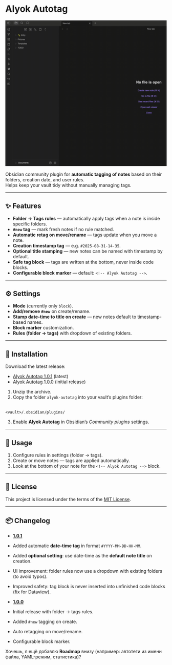 # Alyok Autotag

![Demo](https://github.com/24tiy/Alyok-Autotag/blob/main/alyok-autotag-demo.gif)

Obsidian community plugin for **automatic tagging of notes** based on their folders, creation date, and user rules.  
Helps keep your vault tidy without manually managing tags.

---

## ✨ Features

- **Folder → Tags rules** — automatically apply tags when a note is inside specific folders.
- **`#new` tag** — mark fresh notes if no rule matched.
- **Automatic retag on move/rename** — tags update when you move a note.
- **Creation timestamp tag** — e.g. `#2025-08-31-14-35`.
- **Optional title stamping** — new notes can be named with timestamp by default.
- **Safe tag block** — tags are written at the bottom, never inside code blocks.
- **Configurable block marker** — default: `<!-- Alyok Autotag -->`.

---

## ⚙️ Settings

- **Mode** (currently only `block`).
- **Add/remove `#new`** on create/rename.
- **Stamp date-time to title on create** — new notes default to timestamp-based names.
- **Block marker** customization.
- **Rules (folder → tags)** with dropdown of existing folders.

---

## 🚀 Installation

Download the latest release:  
- [Alyok Autotag 1.0.1](https://github.com/24tiy/Alyok-Autotag/releases/tag/1.0.1) (latest)  
- [Alyok Autotag 1.0.0](https://github.com/24tiy/Alyok-Autotag/releases/tag/1.0.0) (initial release)  

1. Unzip the archive.  
2. Copy the folder `alyok-autotag` into your vault’s plugins folder:  

```

<vault>/.obsidian/plugins/

```

3. Enable **Alyok Autotag** in Obsidian’s *Community plugins* settings.

---

## 📖 Usage

1. Configure rules in settings (folder → tags).  
2. Create or move notes — tags are applied automatically.  
3. Look at the bottom of your note for the `<!-- Alyok Autotag -->` block.

---

## 📜 License

This project is licensed under the terms of the [MIT License](https://github.com/24tiy/Alyok-Autotag/blob/main/LICENSE).

---

## 📦 Changelog

- **[1.0.1](https://github.com/24tiy/Alyok-Autotag/releases/tag/1.0.1)**  
- Added automatic **date-time tag** in format `#YYYY-MM-DD-HH-MM`.  
- Added **optional setting**: use date-time as the **default note title** on creation.  
- UI improvement: folder rules now use a dropdown with existing folders (to avoid typos).  
- Improved safety: tag block is never inserted into unfinished code blocks (fix for Dataview).  

- **[1.0.0](https://github.com/24tiy/Alyok-Autotag/releases/tag/1.0.0)**  
- Initial release with folder → tags rules.  
- Added `#new` tagging on create.  
- Auto retagging on move/rename.  
- Configurable block marker.


Хочешь, я ещё добавлю **Roadmap** внизу (например: автотеги из имени файла, YAML-режим, статистика)?
